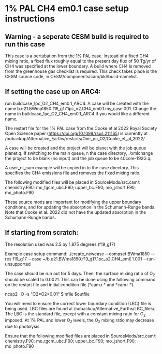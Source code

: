 # 1% PAL CH4 em0.1 case setup instructions

## Warning - a seperate CESM build is required to run this case

This case is a pertubation from the 1% PAL case. Instead of a fixed CH</sub>4</sub> mixing ratio, a fixed flux roughly equal to the present day flux of 50 Tg/yr of CH</sub>4</sub> was specified at the lower boundary. A build where CH</sub>4</sub> is removed from the greenhouse gas checklist is required. This check takes place is the CESM source code, in CESM/components/cam/bld/build-namelist.

## If setting the case up on ARC4:

run buildcase_1pc_O2_CH4_em0.1_ARC4. A case will be created with the name b.e21.BWma1850.f19_g17.1pc_o2.CH4_em0.1.my_case.001. Change the name in buildcase_1pc_O2_CH4_em0.1_ARC4 if you would like a different name.

The restart file for the 1% PAL case from the Cooke et al 2022 Royal Society Open Science paper (https://doi.org/10.1098/rsos.211165) is currently at /nobackup/Alternative_Earths/restarts/One_pc_O2/Cooke_et_al_2022/

A case will be created and the project will be planet with the job queue planet.q. If switching to the main queue, n the case directory, ./xmlchange the project to be blank (no input) and the job queue to be 40core-192G.q.

A user_nl_cam example will be copied in to the case directory. This specifies the CH</sub>4</sub> emissions file and removes the fixed mixing ratio. 

The following modified files will be placed in SourceMods/src.cam/:
chemistry.F90; mo_tgcm_ubc.F90; upper_bc.F90; mo_jshort.F90; mo_photo.F90

These source mods are important for modifying the upper boundary conditions, and for updating the absorption in the Schumann-Runge bands. Note that Cooke et al. 2022 did not have the updated absorption in the Schumann-Runge bands.

## If starting from scratch:

The resolution used was 2.5 by 1.875 degrees (f19_g17)

Example case setup command:
./create_newcase --compset BWma1850 --res f19_g17 --case ~/b.e21.BWma1850.f19_g17.1pc_o2.CH4_em0.1.001 --run-unsupported

The case should be run out for 5 days. Then, the surface mixing ratio of O<sub>2</sub> should be scaled to 0.0021. This can be done using the following command on the restart file and initial condition file (\*cam.r.\* and \*cam.i.\*).

ncap2 -O -s "O2=O2\*0.01" $infile $outfile

You will need to ensure the correct lower boundary condition (LBC) file is being used. LBC files are found at /nobackup/Alternative_Earths/LBC_files/. The LBC is the standard file, except with a constant mixing ratio for O<sub>2</sub> imposed. At 1% PAL and lower O<sub>2</sub> levels, the O<sub>2</sub> mixing ratio may decrease due to photolysis.

Ensure that the following modified files are placed in SourceMods/src.cam/:
chemistry.F90; mo_tgcm_ubc.F90; upper_bc.F90; mo_jshort.F90; mo_photo.F90


